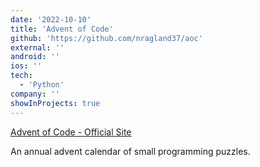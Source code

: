 ```yaml
---
date: '2022-10-10'
title: 'Advent of Code'
github: 'https://github.com/nragland37/aoc'
external: ''
android: ''
ios: ''
tech:
  - 'Python'
company: ''
showInProjects: true
---
```


<!--
<p align="center">
  <img src="/assets/aoc-tree.png" alt="Advent of Code Tree" style="width: 100%; max-width: 100px;" />
</p>
-->

[Advent of Code - Official Site](https://adventofcode.com/)

An annual advent calendar of small programming puzzles.
